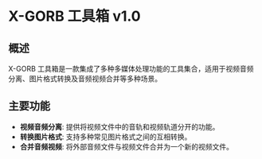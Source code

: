 # X-GORB 工具箱 v1.0

## 概述
X-GORB 工具箱是一款集成了多种多媒体处理功能的工具集合，适用于视频音频分离、图片格式转换及音频视频合并等多种场景。

## 主要功能
- **视频音频分离**: 提供将视频文件中的音轨和视频轨道分开的功能。
- **转换图片格式**: 支持多种常见图片格式之间的互相转换。
- **合并音频视频**: 将外部音频文件与视频文件合并为一个新的视频文件。
   



